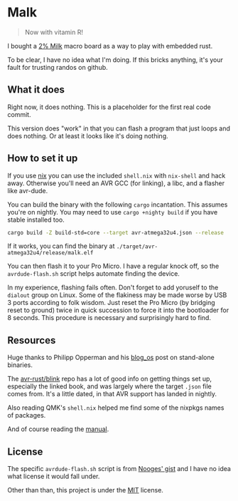 # Malk

> Now with vitamin R!

I bought a [2% Milk][milk] macro board as a way to play with embedded rust.

[milk]: https://github.com/Spaceman/Spaceboards/tree/master/Keyboards/2%25%20Milk

To be clear, I have no idea what I'm doing. If this bricks anything, it's your fault for trusting randos on github.

## What it does

Right now, it does nothing. This is a placeholder for the first real code commit.

This version does "work" in that you can flash a program that just loops and does nothing. Or at least it looks like it's doing nothing.

## How to set it up

If you use [nix][] you can use the included `shell.nix` with `nix-shell` and hack away. Otherwise you'll need an AVR GCC (for linking), a libc, and a flasher like avr-dude.

[nix]: https://nixos.org/

You can build the binary with the following `cargo` incantation. This assumes you're on nightly. You may need to use `cargo +nighty build` if you have stable installed too.

```sh
cargo build -Z build-std=core --target avr-atmega32u4.json --release
```

If it works, you can find the binary at `./target/avr-atmega32u4/release/malk.elf`

You can then flash it to your Pro Micro. I have a regular knock off, so the `avrdude-flash.sh` script helps automate finding the device.

In my experience, flashing fails often. Don't forget to add yoruself to the `dialout` group on Linux. Some of the flakiness may be made worse by USB 3 ports according to folk wisdom. Just reset the Pro Micro (by bridging reset to ground) twice in quick succession to force it into the bootloader for 8 seconds. This procedure is necessary and surprisingly hard to find.

## Resources

Huge thanks to Philipp Opperman and his [blog_os][] post on stand-alone binaries.

[blog_os]: https://github.com/phil-opp/blog_os

The [avr-rust/blink][blink] repo has a lot of good info on getting things set up, especially the linked book, and was largely where the target `.json` file comes from. It's a little dated, in that AVR support has landed in nightly.

[blink]: https://github.com/avr-rust/blink

Also reading QMK's `shell.nix` helped me find some of the nixpkgs names of packages.

And of course reading the [manual].

[manual]: http://ww1.microchip.com/downloads/en/DeviceDoc/Atmel-7766-8-bit-AVR-ATmega16U4-32U4_Datasheet.pdf

## License

The specific `avrdude-flash.sh` script is from [Nooges' gist][gist] and I have no idea what license it would fall under.

[gist]: https://gist.github.com/nooges/93560cb0c456ade5b530e95892b5e25b

Other than than, this project is under the [MIT][] license.

[MIT]: https://choosealicense.com/licenses/mit
